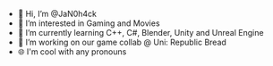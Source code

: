 - 👋 Hi, I’m @JaN0h4ck
- 👀 I’m interested in Gaming and Movies
- 🌱 I’m currently learning C++, C#, Blender, Unity and Unreal Engine
- 💞️ I’m working on our game collab @ Uni: Republic Bread
- 🌐 I'm cool with any pronouns

<!---
JaN0h4ck/JaN0h4ck is a ✨ special ✨ repository because its `README.md` (this file) appears on your GitHub profile.
You can click the Preview link to take a look at your changes.
--->
